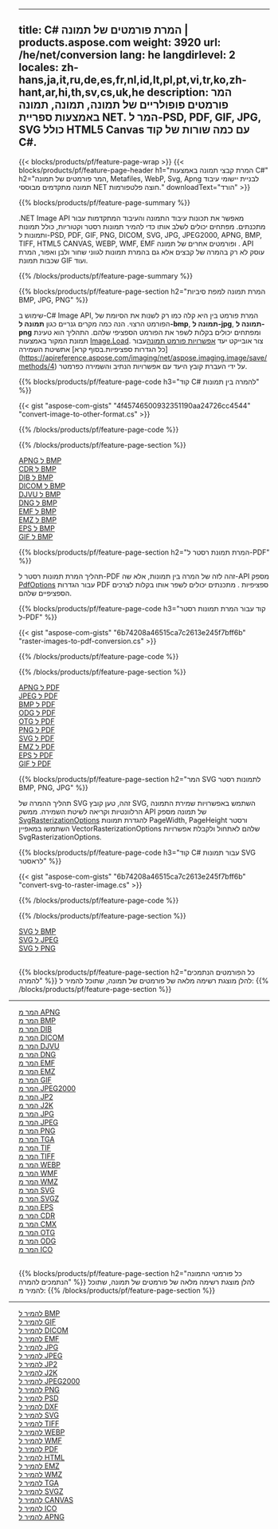 ﻿
---
title: C# המרת פורמטים של תמונה | products.aspose.com 
weight: 3920
url: /he/net/conversion 
lang: he
langdirlevel: 2
locales: zh-hans,ja,it,ru,de,es,fr,nl,id,lt,pl,pt,vi,tr,ko,zh-hant,ar,hi,th,sv,cs,uk,he
description: המר פורמטים פופולריים של תמונה, תמונה, תמונה באמצעות ספריית NET. המר ל-PSD, PDF, GIF, JPG, SVG כולל HTML5 Canvas עם כמה שורות של קוד C#.
---

{{< blocks/products/pf/feature-page-wrap >}}
{{< blocks/products/pf/feature-page-header h1="המרת קבצי תמונה באמצעות C#" h2="המר פורמטים של תמונה, Metafiles, WebP, Svg, Apng לבניית יישומי עיבוד תמונה מתקדמים מבוססי NET חוצה פלטפורמות." downloadText="הורד" >}}

{{% blocks/products/pf/feature-page-summary %}}

.NET Image API מאפשר את תכונות עיבוד התמונה והעיבוד המתקדמות עבור מתכנתים. מפתחים יכולים לשלב אותו כדי להמיר תמונות רסטר וקטוריות, כולל תמונות ותמונות ל-PSD, PDF, GIF, PNG, DICOM, SVG, JPG, JPEG2000, APNG, BMP, TIFF, HTML5 CANVAS, WEBP, WMF, EMF ופורמטים אחרים של תמונה . API עוסק לא רק בהמרה של קבצים אלא גם בהמרת תמונות לגווני שחור ולבן ואפור, המרת שכבות תמונת GIF ועוד.

{{% /blocks/products/pf/feature-page-summary  %}}

{{% blocks/products/pf/feature-page-section  h2="המרת תמונה למפת סיביות BMP, JPG, PNG" %}}

שימוש ב-C# Image API, המרת פורמט בין היא קלה כמו רק לשנות את הסיומת של הפורמט הרצוי. הנה כמה מקרים גנריים כגון **תמונה ל-bmp**, **תמונה ל-jpg**, **תמונה ל-png** ומפתחים יכולים בקלות לשפר את הפורמט הספציפי שלהם. התהליך הוא טעינת תמונת המקור באמצעות [Image.Load](https://apireference.aspose.com/imaging/net/aspose.imaging/image/methods/load). צור אובייקט יעד [אפשרויות פורמט תמונה](https://apireference.aspose.com/imaging/net/aspose.imaging.imageoptions)עבור כל הגדרות ספציפיות.בסוף קרא] אתשיטת השמירה](https://apireference.aspose.com/imaging/net/aspose.imaging.image/save/methods/4) על ידי העברת קובץ היעד עם אפשרויות הנתיב והשמירה כפרמטר.

{{% blocks/products/pf/feature-page-code h3="קוד C# להמרה בין תמונות" %}}

{{< gist "aspose-com-gists" "4f45746500932351190aa24726cc4544" "convert-image-to-other-format.cs" >}}

{{% /blocks/products/pf/feature-page-code  %}}

{{% /blocks/products/pf/feature-page-section %}}

<div class="container-fluid productfamilypage bg-gray">
    <div class="convertypes bg-gray agp-content section">
        <div class="container">
		<div class="row other-converters">
		   <div class="col-md-2 other-converter remove-lp remove-rp">
		      <a href="/imaging/he/net/conversion/apng-to-bmp/">APNG ל BMP</a>
		   </div>
		   <div class="col-md-2 other-converter remove-lp remove-rp">
		      <a href="/imaging/he/net/conversion/cdr-to-bmp/">CDR ל BMP</a>
		   </div>
		   <div class="col-md-2 other-converter remove-lp remove-rp">
		      <a href="/imaging/he/net/conversion/dib-to-bmp/">DIB ל BMP</a>
		   </div>
		   <div class="col-md-2 other-converter remove-lp remove-rp">
		      <a href="/imaging/he/net/conversion/dicom-to-bmp/">DICOM ל BMP</a>
		   </div>
 		   <div class="col-md-2 other-converter remove-lp remove-rp">
		      <a href="/imaging/he/net/conversion/djvu-to-bmp/">DJVU ל BMP</a>
		   </div>
		   <div class="col-md-2 other-converter remove-lp remove-rp">
		      <a href="/imaging/he/net/conversion/dng-to-bmp/">DNG ל BMP</a>
		   </div>
		   <div class="col-md-2 other-converter remove-lp remove-rp">
		      <a href="/imaging/he/net/conversion/emf-to-bmp/">EMF ל BMP</a>
		   </div>
		   <div class="col-md-2 other-converter remove-lp remove-rp">
		      <a href="/imaging/he/net/conversion/emz-to-bmp/">EMZ ל BMP</a>
		   </div>
		   <div class="col-md-2 other-converter remove-lp remove-rp">
		      <a href="/imaging/he/net/conversion/eps-to-bmp/">EPS ל BMP</a>
		   </div>
		   <div class="col-md-2 other-converter remove-lp remove-rp">
		      <a href="/imaging/he/net/conversion/gif-to-bmp/">GIF ל BMP</a>
		   </div>
		</div>
	</div>
    </div>
</div>

{{% blocks/products/pf/feature-page-section  h2="המרת תמונת רסטר ל-PDF" %}}

תהליך המרת תמונות רסטר ל-PDF זהה לזה של המרה בין תמונות, אלא שה-API מספק [PdfOptions](https://apireference.aspose.com/imaging/net/aspose.imaging.imageoptions/pdfoptions) עבור הגדרות PDF ספציפיות . מתכנתים יכולים לשפר אותו בקלות לצרכים הספציפיים שלהם.

{{% blocks/products/pf/feature-page-code h3="קוד עבור המרת תמונות רסטר ל-PDF" %}}

{{< gist "aspose-com-gists" "6b74208a46515ca7c2613e245f7bff6b" "raster-images-to-pdf-conversion.cs" >}}

{{% /blocks/products/pf/feature-page-code  %}}

{{% /blocks/products/pf/feature-page-section %}}

<div class="container-fluid productfamilypage bg-gray">
    <div class="convertypes bg-gray agp-content section">
        <div class="container">
		<div class="row other-converters">
		   <div class="col-md-2 other-converter remove-lp remove-rp">
		      <a href="/imaging/he/net/conversion/apng-to-PDF/">APNG ל PDF</a>
		   </div>
		   <div class="col-md-2 other-converter remove-lp remove-rp">
		      <a href="/imaging/he/net/conversion/jpeg-to-PDF/">JPEG ל PDF</a>
		   </div>
		   <div class="col-md-2 other-converter remove-lp remove-rp">
		      <a href="/imaging/he/net/conversion/bmp-to-PDF/">BMP ל PDF</a>
		   </div>
		   <div class="col-md-2 other-converter remove-lp remove-rp">
		      <a href="/imaging/he/net/conversion/odg-to-PDF/">ODG ל PDF</a>
		   </div>
 		   <div class="col-md-2 other-converter remove-lp remove-rp">
		      <a href="/imaging/he/net/conversion/otg-to-PDF/">OTG ל PDF</a>
		   </div>
		   <div class="col-md-2 other-converter remove-lp remove-rp">
		      <a href="/imaging/he/net/conversion/png-to-PDF/">PNG ל PDF</a>
		   </div>
		   <div class="col-md-2 other-converter remove-lp remove-rp">
		      <a href="/imaging/he/net/conversion/svg-to-PDF/">SVG ל PDF</a>
		   </div>
		   <div class="col-md-2 other-converter remove-lp remove-rp">
		      <a href="/imaging/he/net/conversion/emz-to-PDF/">EMZ ל PDF</a>
		   </div>
		   <div class="col-md-2 other-converter remove-lp remove-rp">
		      <a href="/imaging/he/net/conversion/eps-to-PDF/">EPS ל PDF</a>
		   </div>
		   <div class="col-md-2 other-converter remove-lp remove-rp">
		      <a href="/imaging/he/net/conversion/gif-to-PDF/">GIF ל PDF</a>
		   </div>
		</div>
	</div>
    </div>
</div>

{{% blocks/products/pf/feature-page-section  h2="המר SVG לתמונות רסטר BMP, PNG, JPG" %}}

תהליך ההמרה של SVG זהה, טען קובץ SVG, השתמש באפשרויות שמירת התמונה הרלוונטיות וקריאה לשיטת השמירה. ממשק API של תמונה מספק [SvgRasterizationOptions](https://apireference.aspose.com/imaging/net/aspose.imaging.imageoptions/svgrasterizationoptions) להגדרת תמונות PageWidth, PageHeight ורסטר השתמשו במאפיין VectorRasterizationOptions שלהם לאתחול ולקבלת אפשרויות SvgRasterizationOptions. 

{{% blocks/products/pf/feature-page-code h3="קוד C# עבור תמונות SVG לראסטר" %}}

{{< gist "aspose-com-gists" "6b74208a46515ca7c2613e245f7bff6b" "convert-svg-to-raster-image.cs" >}}

{{% /blocks/products/pf/feature-page-code  %}}

{{% /blocks/products/pf/feature-page-section %}}

<div class="container-fluid productfamilypage bg-gray">
    <div class="convertypes bg-gray agp-content section">
        <div class="container">
		<div class="row other-converters">
		   <div class="col-md-2 other-converter remove-lp remove-rp">
		      <a href="/imaging/he/net/conversion/SVG-to-bmp/">SVG ל BMP</a>
		   </div>
		   <div class="col-md-2 other-converter remove-lp remove-rp">
		      <a href="/imaging/he/net/conversion/SVG-to-jpeg/">SVG ל JPEG</a>
		   </div>
		   <div class="col-md-2 other-converter remove-lp remove-rp">
		      <a href="/imaging/he/net/conversion/SVG-to-png/">SVG ל PNG</a>
		   </div>		   
		</div>
	</div>
    </div>
</div>
<br/>

{{% blocks/products/pf/feature-page-section  h2="כל הפורמטים הנתמכים להמרה" %}}
להלן מוצגת רשימה מלאה של פורמטים של תמונה, שתוכל להמיר ל:
{{% /blocks/products/pf/feature-page-section %}}
<div class="container-fluid productfamilypage bg-gray">
    <div class="convertypes bg-gray agp-content section">
        <div class="container">
                <hr style="margin-left:-20px;"/>
		<div class="row other-converters">
		    <div class='col-md-2 other-converter remove-lp remove-rp'><a href="/imaging/he/net/conversion/from/apng" >המר מ APNG</a></div>
<div class='col-md-2 other-converter remove-lp remove-rp'><a href="/imaging/he/net/conversion/from/bmp" >המר מ BMP</a></div>
<div class='col-md-2 other-converter remove-lp remove-rp'><a href="/imaging/he/net/conversion/from/dib" >המר מ DIB</a></div>
<div class='col-md-2 other-converter remove-lp remove-rp'><a href="/imaging/he/net/conversion/from/dicom" >המר מ DICOM</a></div>
<div class='col-md-2 other-converter remove-lp remove-rp'><a href="/imaging/he/net/conversion/from/djvu" >המר מ DJVU</a></div>
<div class='col-md-2 other-converter remove-lp remove-rp'><a href="/imaging/he/net/conversion/from/dng" >המר מ DNG</a></div>
<div class='col-md-2 other-converter remove-lp remove-rp'><a href="/imaging/he/net/conversion/from/emf" >המר מ EMF</a></div>
<div class='col-md-2 other-converter remove-lp remove-rp'><a href="/imaging/he/net/conversion/from/emz" >המר מ EMZ</a></div>
<div class='col-md-2 other-converter remove-lp remove-rp'><a href="/imaging/he/net/conversion/from/gif" >המר מ GIF</a></div>
<div class='col-md-2 other-converter remove-lp remove-rp'><a href="/imaging/he/net/conversion/from/jpeg2000" >המר מ JPEG2000</a></div>
<div class='col-md-2 other-converter remove-lp remove-rp'><a href="/imaging/he/net/conversion/from/jp2" >המר מ JP2</a></div>
<div class='col-md-2 other-converter remove-lp remove-rp'><a href="/imaging/he/net/conversion/from/j2k" >המר מ J2K</a></div>
<div class='col-md-2 other-converter remove-lp remove-rp'><a href="/imaging/he/net/conversion/from/jpg" >המר מ JPG</a></div>
<div class='col-md-2 other-converter remove-lp remove-rp'><a href="/imaging/he/net/conversion/from/jpeg" >המר מ JPEG</a></div>
<div class='col-md-2 other-converter remove-lp remove-rp'><a href="/imaging/he/net/conversion/from/png" >המר מ PNG</a></div>
<div class='col-md-2 other-converter remove-lp remove-rp'><a href="/imaging/he/net/conversion/from/tga" >המר מ TGA</a></div>
<div class='col-md-2 other-converter remove-lp remove-rp'><a href="/imaging/he/net/conversion/from/tif" >המר מ TIF</a></div>
<div class='col-md-2 other-converter remove-lp remove-rp'><a href="/imaging/he/net/conversion/from/tiff" >המר מ TIFF</a></div>
<div class='col-md-2 other-converter remove-lp remove-rp'><a href="/imaging/he/net/conversion/from/webp" >המר מ WEBP</a></div>
<div class='col-md-2 other-converter remove-lp remove-rp'><a href="/imaging/he/net/conversion/from/wmf" >המר מ WMF</a></div>
<div class='col-md-2 other-converter remove-lp remove-rp'><a href="/imaging/he/net/conversion/from/wmz" >המר מ WMZ</a></div>
<div class='col-md-2 other-converter remove-lp remove-rp'><a href="/imaging/he/net/conversion/from/svg" >המר מ SVG</a></div>
<div class='col-md-2 other-converter remove-lp remove-rp'><a href="/imaging/he/net/conversion/from/svgz" >המר מ SVGZ</a></div>
<div class='col-md-2 other-converter remove-lp remove-rp'><a href="/imaging/he/net/conversion/from/eps" >המר מ EPS</a></div>
<div class='col-md-2 other-converter remove-lp remove-rp'><a href="/imaging/he/net/conversion/from/cdr" >המר מ CDR</a></div>
<div class='col-md-2 other-converter remove-lp remove-rp'><a href="/imaging/he/net/conversion/from/cmx" >המר מ CMX</a></div>
<div class='col-md-2 other-converter remove-lp remove-rp'><a href="/imaging/he/net/conversion/from/otg" >המר מ OTG</a></div>
<div class='col-md-2 other-converter remove-lp remove-rp'><a href="/imaging/he/net/conversion/from/odg" >המר מ ODG</a></div>
<div class='col-md-2 other-converter remove-lp remove-rp'><a href="/imaging/he/net/conversion/from/ico" >המר מ ICO</a></div>
                </div>
        </div>
    </div>
</div>
<br/>

{{% blocks/products/pf/feature-page-section  h2="כל פורמטי התמונה הנתמכים להמרה" %}}
להלן מוצגת רשימה מלאה של פורמטים של תמונה, שתוכל להמיר מ:
{{% /blocks/products/pf/feature-page-section %}}
<div class="container-fluid productfamilypage bg-gray">
    <div class="convertypes bg-gray agp-content section">
        <div class="container">
	        <hr style="margin-left:-20px;"/>
		<div class="row other-converters">
		    <div class='col-md-2 other-converter remove-lp remove-rp'><a href="/imaging/he/net/conversion/to/bmp" >להמיר ל BMP</a></div>
<div class='col-md-2 other-converter remove-lp remove-rp'><a href="/imaging/he/net/conversion/to/gif" >להמיר ל GIF</a></div>
<div class='col-md-2 other-converter remove-lp remove-rp'><a href="/imaging/he/net/conversion/to/dicom" >להמיר ל DICOM</a></div>
<div class='col-md-2 other-converter remove-lp remove-rp'><a href="/imaging/he/net/conversion/to/emf" >להמיר ל EMF</a></div>
<div class='col-md-2 other-converter remove-lp remove-rp'><a href="/imaging/he/net/conversion/to/jpg" >להמיר ל JPG</a></div>
<div class='col-md-2 other-converter remove-lp remove-rp'><a href="/imaging/he/net/conversion/to/jpeg" >להמיר ל JPEG</a></div>
<div class='col-md-2 other-converter remove-lp remove-rp'><a href="/imaging/he/net/conversion/to/jp2" >להמיר ל JP2</a></div>
<div class='col-md-2 other-converter remove-lp remove-rp'><a href="/imaging/he/net/conversion/to/j2k" >להמיר ל J2K</a></div>
<div class='col-md-2 other-converter remove-lp remove-rp'><a href="/imaging/he/net/conversion/to/jpeg2000" >להמיר ל JPEG2000</a></div>
<div class='col-md-2 other-converter remove-lp remove-rp'><a href="/imaging/he/net/conversion/to/png" >להמיר ל PNG</a></div>
<div class='col-md-2 other-converter remove-lp remove-rp'><a href="/imaging/he/net/conversion/to/psd" >להמיר ל PSD</a></div>
<div class='col-md-2 other-converter remove-lp remove-rp'><a href="/imaging/he/net/conversion/to/dxf" >להמיר ל DXF</a></div>
<div class='col-md-2 other-converter remove-lp remove-rp'><a href="/imaging/he/net/conversion/to/svg" >להמיר ל SVG</a></div>
<div class='col-md-2 other-converter remove-lp remove-rp'><a href="/imaging/he/net/conversion/to/tiff" >להמיר ל TIFF</a></div>
<div class='col-md-2 other-converter remove-lp remove-rp'><a href="/imaging/he/net/conversion/to/webp" >להמיר ל WEBP</a></div>
<div class='col-md-2 other-converter remove-lp remove-rp'><a href="/imaging/he/net/conversion/to/wmf" >להמיר ל WMF</a></div>
<div class='col-md-2 other-converter remove-lp remove-rp'><a href="/imaging/he/net/conversion/to/pdf" >להמיר ל PDF</a></div>
<div class='col-md-2 other-converter remove-lp remove-rp'><a href="/imaging/he/net/conversion/to/html" >להמיר ל HTML</a></div>
<div class='col-md-2 other-converter remove-lp remove-rp'><a href="/imaging/he/net/conversion/to/emz" >להמיר ל EMZ</a></div>
<div class='col-md-2 other-converter remove-lp remove-rp'><a href="/imaging/he/net/conversion/to/wmz" >להמיר ל WMZ</a></div>
<div class='col-md-2 other-converter remove-lp remove-rp'><a href="/imaging/he/net/conversion/to/tga" >להמיר ל TGA</a></div>
<div class='col-md-2 other-converter remove-lp remove-rp'><a href="/imaging/he/net/conversion/to/svgz" >להמיר ל SVGZ</a></div>
<div class='col-md-2 other-converter remove-lp remove-rp'><a href="/imaging/he/net/conversion/to/canvas" >להמיר ל CANVAS</a></div>
<div class='col-md-2 other-converter remove-lp remove-rp'><a href="/imaging/he/net/conversion/to/ico" >להמיר ל ICO</a></div>
<div class='col-md-2 other-converter remove-lp remove-rp'><a href="/imaging/he/net/conversion/to/apng" >להמיר ל APNG</a></div>
                </div>
        </div>
    </div>
</div>
<br/>

